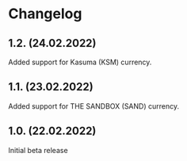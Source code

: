 # Changelog

## 1.2. (24.02.2022)

Added support for Kasuma (KSM) currency.

## 1.1. (23.02.2022)

Added support for THE SANDBOX (SAND) currency.

## 1.0. (22.02.2022)

Initial beta release
